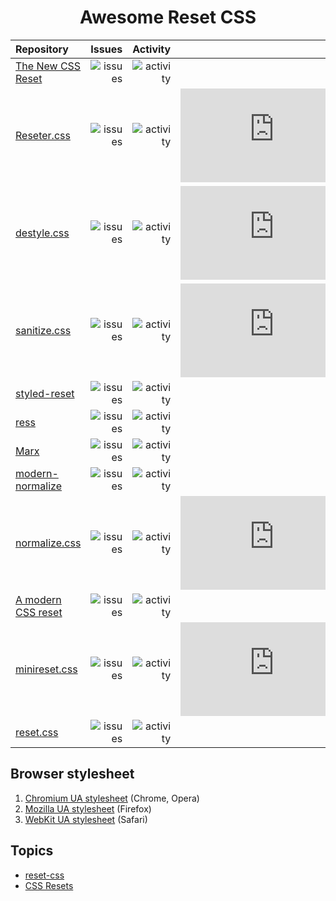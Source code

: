 <h1 align="center">Awesome Reset CSS</h1>

| Repository                                                             |                                                                            Issues |                                                                                       Activity |                                                                                    Stars |
| :--------------------------------------------------------------------- | --------------------------------------------------------------------------------: | ---------------------------------------------------------------------------------------------: | ---------------------------------------------------------------------------------------: |
| [The New CSS Reset](https://github.com/elad2412/the-new-css-reset)     |    ![issues](https://img.shields.io/github/issues/elad2412/the-new-css-reset.svg) |    ![activity](https://img.shields.io/github/commit-activity/y/elad2412/the-new-css-reset.svg) |    ![stars](https://img.shields.io/github/stars/elad2412/the-new-css-reset?style=social) |
| [Reseter.css](https://github.com/resetercss/reseter.css)               |        ![issues](https://img.shields.io/github/issues/resetercss/reseter.css.svg) |        ![activity](https://img.shields.io/github/commit-activity/y/resetercss/reseter.css.svg) |        ![stars](https://img.shields.io/github/stars/resetercss/reseter.css?style=social) |
| [destyle.css](https://github.com/nicolas-cusan/destyle.css)            |     ![issues](https://img.shields.io/github/issues/nicolas-cusan/destyle.css.svg) |     ![activity](https://img.shields.io/github/commit-activity/y/nicolas-cusan/destyle.css.svg) |     ![stars](https://img.shields.io/github/stars/nicolas-cusan/destyle.css?style=social) |
| [sanitize.css](https://github.com/csstools/sanitize.css)               |         ![issues](https://img.shields.io/github/issues/csstools/sanitize.css.svg) |         ![activity](https://img.shields.io/github/commit-activity/y/csstools/sanitize.css.svg) |         ![stars](https://img.shields.io/github/stars/csstools/sanitize.css?style=social) |
| [styled-reset](https://github.com/zacanger/styled-reset)               |         ![issues](https://img.shields.io/github/issues/zacanger/styled-reset.svg) |         ![activity](https://img.shields.io/github/commit-activity/y/zacanger/styled-reset.svg) |         ![stars](https://img.shields.io/github/stars/zacanger/styled-reset?style=social) |
| [ress](https://github.com/filipelinhares/ress)                         |           ![issues](https://img.shields.io/github/issues/filipelinhares/ress.svg) |           ![activity](https://img.shields.io/github/commit-activity/y/filipelinhares/ress.svg) |           ![stars](https://img.shields.io/github/stars/filipelinhares/ress?style=social) |
| [Marx](https://github.com/mblode/marx)                                 |                   ![issues](https://img.shields.io/github/issues/mblode/marx.svg) |                   ![activity](https://img.shields.io/github/commit-activity/y/mblode/marx.svg) |                   ![stars](https://img.shields.io/github/stars/mblode/marx?style=social) |
| [modern-normalize](https://github.com/sindresorhus/modern-normalize)   | ![issues](https://img.shields.io/github/issues/sindresorhus/modern-normalize.svg) | ![activity](https://img.shields.io/github/commit-activity/y/sindresorhus/modern-normalize.svg) | ![stars](https://img.shields.io/github/stars/sindresorhus/modern-normalize?style=social) |
| [normalize.css](https://github.com/necolas/normalize.css)              |         ![issues](https://img.shields.io/github/issues/necolas/normalize.css.svg) |         ![activity](https://img.shields.io/github/commit-activity/y/necolas/normalize.css.svg) |         ![stars](https://img.shields.io/github/stars/necolas/normalize.css?style=social) |
| [A modern CSS reset](https://github.com/hankchizljaw/modern-css-reset) | ![issues](https://img.shields.io/github/issues/hankchizljaw/modern-css-reset.svg) | ![activity](https://img.shields.io/github/commit-activity/y/hankchizljaw/modern-css-reset.svg) | ![stars](https://img.shields.io/github/stars/hankchizljaw/modern-css-reset?style=social) |
| [minireset.css](https://github.com/jgthms/minireset.css)               |          ![issues](https://img.shields.io/github/issues/jgthms/minireset.css.svg) |          ![activity](https://img.shields.io/github/commit-activity/y/jgthms/minireset.css.svg) |          ![stars](https://img.shields.io/github/stars/jgthms/minireset.css?style=social) |
| [reset.css](https://github.com/shannonmoeller/reset-css)               |      ![issues](https://img.shields.io/github/issues/shannonmoeller/reset-css.svg) |      ![activity](https://img.shields.io/github/commit-activity/y/shannonmoeller/reset-css.svg) |      ![stars](https://img.shields.io/github/stars/shannonmoeller/reset-css?style=social) |

## Browser stylesheet

1. [Chromium UA stylesheet](https://chromium.googlesource.com/chromium/blink/+/master/Source/core/css/html.css) (Chrome, Opera)
2. [Mozilla UA stylesheet](https://dxr.mozilla.org/mozilla-central/source/layout/style/res/html.css) (Firefox)
3. [WebKit UA stylesheet](https://trac.webkit.org/browser/trunk/Source/WebCore/css/html.css) (Safari)
## Topics

- [reset-css](https://github.com/topics/reset-css)
- [CSS Resets](https://github.com/topics/css-reset)
